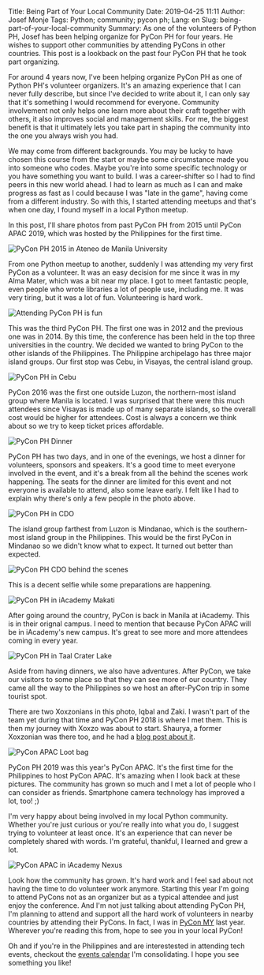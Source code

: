 Title: Being Part of Your Local Community
Date: 2019-04-25 11:11
Author: Josef Monje
Tags: Python; community; pycon ph;
Lang: en
Slug: being-part-of-your-local-community
Summary: As one of the volunteers of Python PH, Josef has been helping organize for PyCon PH for four years. He wishes to support other communities by attending PyCons in other countries. This post is a lookback on the past four PyCon PH that he took part organizing.

For around 4 years now, I've been helping organize PyCon PH as one of Python PH's volunteer organizers. It's an amazing experience that I can never fully describe, but since I've decided to write about it, I can only say that it's something I would recommend for everyone. Community involvement not only helps one learn more about their craft together with others, it also improves social and management skills. For me, the biggest benefit is that it ultimately lets you take part in shaping the community into the one you always wish you had.

We may come from different backgrounds. You may be lucky to have chosen this course from the start or maybe some circumstance made you into someone who codes. Maybe you're into some specific technology or you have something you want to build. I was a career-shifter so I had to find peers in this new world ahead. I had to learn as much as I can and make progress as fast as I could because I was "late in the game", having come from a different industry. So with this, I started attending meetups and that's when one day, I found myself in a local Python meetup.

In this post, I'll share photos from past PyCon PH from 2015 until PyCon APAC 2019, which was hosted by the Philippines for the first time.

![PyCon PH 2015 in Ateneo de Manila University]({filename}/images/pycon-ph-2019/PyCon-2015-Ateneo.jpg "PyCon PH 2015 in Ateneo de Manila University")

From one Python meetup to another, suddenly I was attending my very first PyCon as a volunteer. It was an easy decision for me since it was in my Alma Mater, which was a bit near my place. I got to meet fantastic people, even people who wrote libraries a lot of people use, including me. It was very tiring, but it was a lot of fun. Volunteering is hard work.

![Attending PyCon PH is fun]({filename}/images/pycon-ph-2019/PyCon-2015-Fun.jpg "Attending PyCon PH is fun")

This was the third PyCon PH. The first one was in 2012 and the previous one was in 2014. By this time, the conference has been held in the top three universities in the country. We decided we wanted to bring PyCon to the other islands of the Philippines. The Philippine archipelago has three major island groups. Our first stop was Cebu, in Visayas, the central island group.

![PyCon PH in Cebu]({filename}/images/pycon-ph-2019/PyCon-2016-Cebu.jpg "PyCon PH in Cebu")

PyCon 2016 was the first one outside Luzon, the northern-most island group where Manila is located. I was surprised that there were this much attendees since Visayas is made up of many separate islands, so the overall cost would be higher for attendees. Cost is always a concern we think about so we try to keep ticket prices affordable.

![PyCon PH Dinner]({filename}/images/pycon-ph-2019/PyCon-2016-Dinner.jpg "PyCon PH Dinner")

PyCon PH has two days, and in one of the evenings, we host a dinner for volunteers, sponsors and speakers. It's a good time to meet everyone involved in the event, and it's a break from all the behind the scenes work happening. The seats for the dinner are limited for this event and not everyone is available to attend, also some leave early. I felt like I had to explain why there's only a few people in the photo above.

![PyCon PH in CDO]({filename}/images/pycon-ph-2019/PyCon-2017-CDO.jpg "PyCon PH in CDO")

The island group farthest from Luzon is Mindanao, which is the southern-most island group in the Philippines. This would be the first PyCon in Mindanao so we didn't know what to expect. It turned out better than expected.

![PyCon PH CDO behind the scenes]({filename}/images/pycon-ph-2019/PyCon-2017-Behind-the-scenes.jpg "PyCon PH CDO behind the scenes")

This is a decent selfie while some preparations are happening.

![PyCon PH in iAcademy Makati]({filename}/images/pycon-ph-2019/PyCon-2018-iAcademy.jpg "PyCon PH in iAcademy Makati")

After going around the country, PyCon is back in Manila at iAcademy. This is in their orignal campus. I need to mention that because PyCon APAC will be in iAcademy's new campus. It's great to see more and more attendees coming in every year.

![PyCon PH in Taal Crater Lake]({filename}/images/pycon-ph-2019/PyCon-2018-Taal.jpg "PyCon PH in Taal Crater Lake")

Aside from having dinners, we also have adventures. After PyCon, we take our visitors to some place so that they can see more of our country. They came all the way to the Philippines so we host an after-PyCon trip in some tourist spot.

There are two Xoxzonians in this photo, Iqbal and Zaki. I wasn't part of the team yet during that time and PyCon PH 2018 is where I met them. This is then my journey with Xoxzo was about to start. Shaurya, a former Xoxzonian was there too, and he had a [blog post about it](https://blog.xoxzo.com/2018/03/04/pycon-ph-2018/).

![PyCon APAC Loot bag]({filename}/images/pycon-ph-2019/PyCon-APAC-2019-Loot-bag.jpg "PyCon APAC Loot bag")

PyCon PH 2019 was this year's PyCon APAC. It's the first time for the Philippines to host PyCon APAC. It's amazing when I look back at these pictures. The community has grown so much and I met a lot of people who I can consider as friends. Smartphone camera technology has improved a lot, too! ;)

I'm very happy about being involved in my local Python community. Whether you're just curious or you're really into what you do, I suggest trying to volunteer at least once. It's an experience that can never be completely shared with words. I'm grateful, thankful, I learned and grew a lot.

![PyCon APAC in iAcademy Nexus]({filename}/images/pycon-ph-2019/PyCon-APAC-2019.jpg "PyCon APAC in iAcademy Nexus")

Look how the community has grown. It's hard work and I feel sad about not having the time to do volunteer work anymore. Starting this year I'm going to attend PyCons not as an organizer but as a typical attendee and just enjoy the conference. And I'm not just talking about attending PyCon PH, I'm planning to attend and support all the hard work of volunteers in nearby countries by attending their PyCons. In fact, I was in [PyCon MY](https://blog.xoxzo.com/2018/09/12/python-talk-how-josef-made-trainings-scale/) last year. Wherever you're reading this from, hope to see you in your local PyCon!

Oh and if you're in the Philippines and are interestested in attending tech events, checkout the [events calendar](http://bit.ly/ph-tech-meetups-and-events) I'm consolidating. I hope you see something you like!

